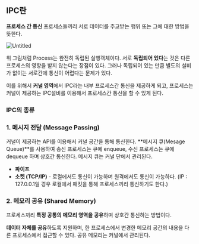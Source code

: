 ## IPC란

**프로세스 간 통신**
프로세스들끼리 서로 데이터를 주고받는 행위 또는 그에 대한 방법을 뜻한다.

![Untitled](https://s3-us-west-2.amazonaws.com/secure.notion-static.com/e026ad55-c015-411d-951c-7afaa0ffc9df/Untitled.png)

위 그림처럼 Process는 완전히 독립된 실행객체이다. 서로 **독립되어 있다**는 것은 다른 프로세스의 영향을 받지 않는다는 장점이 있다. 그러나 독립되어 있는 만큼 별도의 설비가 없이는 서로간에 통신이 어렵다는 문제가 있다.

이를 위해서 **커널 영역**에서 IPC라는 내부 프로세스간 통신을 제공하게 되고, 프로세스는 커널이 제공하는 IPC설비를 이용해서 프로세스간 통신을 할 수 있게 된다.

### IPC의 종류

### 1. 메시지 전달 (Message Passing)

커널이 제공하는 API를 이용해서 커널 공간을 통해 통신한다. **메시지 큐(Mesage Queue)**를 사용하여 송신 프로세스는 큐에 enqueue, 수신 프로세스는 큐에 dequeue 하며 상호간 통신한다. 메시지 큐는 커널 단에서 관리된다.

- **파이프**
- **소켓 (TCP/IP)** - 로컬에서도 통신이 가능하며 원격에서도 통신이 가능하다. (IP : 127.0.0.1일 경우 로컬에서 패킷을 통해 프로세스끼리 통신하기도 한다.)

### 2. 메모리 공유 (Shared Memory)

프로세스끼리 **특정 공통의 메모리 영역을 공유**하며 상호간 통신하는 방법이다.

**데이터 자체를 공유**하도록 지원하며, 한 프로세스에서 변경한 메모리 공간의 내용을 다른 프로세스에서 접근할 수 있다. 공유 메모리는 커널에서 관리된다.
